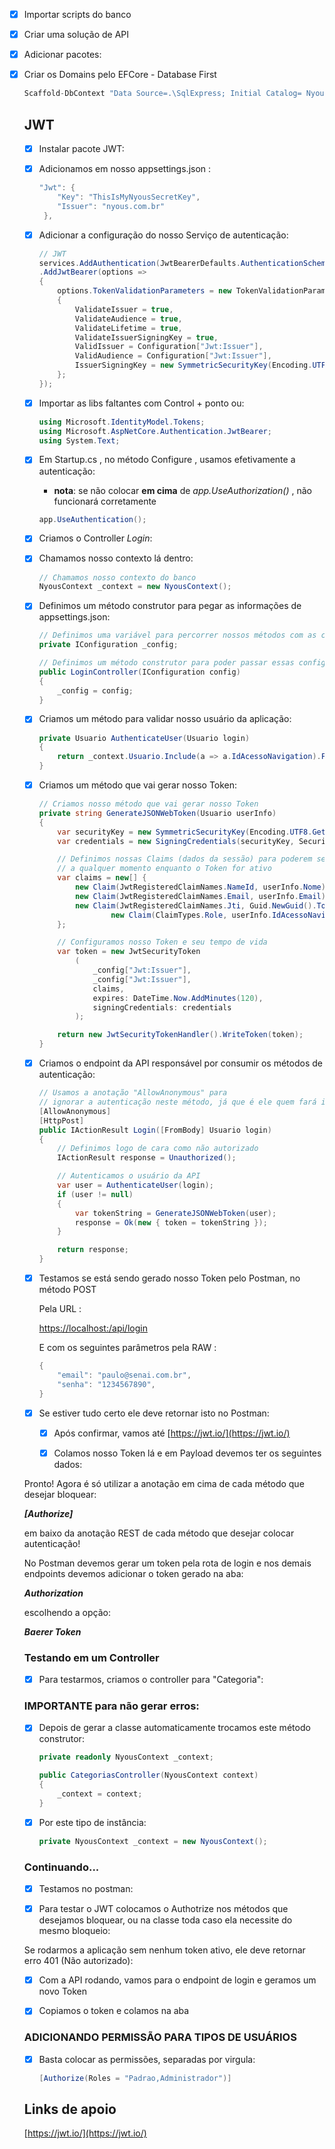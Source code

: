 

- [x]  Importar scripts do banco
- [x]  Criar uma solução de API
- [x]  Adicionar pacotes:

    

- [x]  Criar os Domains pelo EFCore - Database First

    ```csharp
    Scaffold-DbContext "Data Source=.\SqlExpress; Initial Catalog= NyousTarde; User Id=sa; Password=sa132" Microsoft.EntityFrameworkCore.SqlServer -OutputDir Domains -ContextDir Contexts -Context NyousContext
    ```

   

    ## JWT

    - [x]  Instalar pacote JWT:

    - [x]  Adicionamos em nosso appsettings.json :

        ```csharp
        "Jwt": {
            "Key": "ThisIsMyNyousSecretKey",
            "Issuer": "nyous.com.br"
         },
        ```

    - [x]  Adicionar a configuração do nosso Serviço de autenticação:

        ```csharp
        // JWT
        services.AddAuthentication(JwtBearerDefaults.AuthenticationScheme)  
        .AddJwtBearer(options =>  
        {  
            options.TokenValidationParameters = new TokenValidationParameters  
            {  
                ValidateIssuer = true,  
                ValidateAudience = true,  
                ValidateLifetime = true,  
                ValidateIssuerSigningKey = true,  
                ValidIssuer = Configuration["Jwt:Issuer"],  
                ValidAudience = Configuration["Jwt:Issuer"],  
                IssuerSigningKey = new SymmetricSecurityKey(Encoding.UTF8.GetBytes(Configuration["Jwt:Key"]))  
            };  
        });
        ```

    - [x]  Importar as libs faltantes com Control + ponto ou:

        ```csharp
        using Microsoft.IdentityModel.Tokens;
        using Microsoft.AspNetCore.Authentication.JwtBearer;
        using System.Text;
        ```

    - [x]  Em Startup.cs , no método Configure , usamos efetivamente a autenticação:
        - **nota**: se não colocar **em cima** de *app.UseAuthorization()* , não funcionará corretamente

        ```csharp
        app.UseAuthentication();
        ```

    - [x]  Criamos o Controller *Login*:

    - [x]  Chamamos nosso contexto lá dentro:

        ```csharp
        // Chamamos nosso contexto do banco
        NyousContext _context = new NyousContext();
        ```

    - [x]  Definimos um método construtor para pegar as informações de appsettings.json:

        ```csharp
        // Definimos uma variável para percorrer nossos métodos com as configurações obtidas no appsettings.json
        private IConfiguration _config;  

        // Definimos um método construtor para poder passar essas configs
        public LoginController(IConfiguration config)  
        {  
            _config = config;  
        }
        ```

    - [x]  Criamos um método para validar nosso usuário da aplicação:

        ```csharp
        private Usuario AuthenticateUser(Usuario login)
        {
            return _context.Usuario.Include(a => a.IdAcessoNavigation).FirstOrDefault(u => u.Email == login.Email && u.Senha == login.Senha);
        }
        ```

    - [x]  Criamos um método que vai gerar nosso Token:

        ```csharp
        // Criamos nosso método que vai gerar nosso Token
        private string GenerateJSONWebToken(Usuario userInfo)
        {
            var securityKey = new SymmetricSecurityKey(Encoding.UTF8.GetBytes(_config["Jwt:Key"]));
            var credentials = new SigningCredentials(securityKey, SecurityAlgorithms.HmacSha256);

            // Definimos nossas Claims (dados da sessão) para poderem ser capturadas
            // a qualquer momento enquanto o Token for ativo
            var claims = new[] {
                new Claim(JwtRegisteredClaimNames.NameId, userInfo.Nome),
                new Claim(JwtRegisteredClaimNames.Email, userInfo.Email),
                new Claim(JwtRegisteredClaimNames.Jti, Guid.NewGuid().ToString()),
        				new Claim(ClaimTypes.Role, userInfo.IdAcessoNavigation.Tipo)
            };

            // Configuramos nosso Token e seu tempo de vida
            var token = new JwtSecurityToken
                (
                    _config["Jwt:Issuer"],
                    _config["Jwt:Issuer"],
                    claims,
                    expires: DateTime.Now.AddMinutes(120),
                    signingCredentials: credentials
                );

            return new JwtSecurityTokenHandler().WriteToken(token);
        }
        ```

    - [x]  Criamos o endpoint da API responsável por consumir os métodos de autenticação:

        ```csharp
        // Usamos a anotação "AllowAnonymous" para 
        // ignorar a autenticação neste método, já que é ele quem fará isso
        [AllowAnonymous]
        [HttpPost]
        public IActionResult Login([FromBody] Usuario login)
        {
            // Definimos logo de cara como não autorizado
            IActionResult response = Unauthorized();

            // Autenticamos o usuário da API
            var user = AuthenticateUser(login);
            if (user != null)
            {
                var tokenString = GenerateJSONWebToken(user);
                response = Ok(new { token = tokenString });
            }

            return response;
        }
        ```

    - [x]  Testamos se está sendo gerado nosso Token pelo Postman, no método POST

        Pela URL :

        [https://localhost:<porta>/api/login](https://localhost:5001/api/login)

        E com os seguintes parâmetros pela RAW :

        ```csharp
        {
            "email": "paulo@senai.com.br",
            "senha": "1234567890",
        }
        ```

    - [x]  Se estiver tudo certo ele deve retornar isto no Postman:

        - [x]  Após confirmar, vamos até [https://jwt.io/](https://jwt.io/)
        - [x]  Colamos nosso Token lá e em Payload devemos ter os seguintes dados:
   

    Pronto! Agora é só utilizar a anotação em cima de cada método que desejar bloquear:

    ***[Authorize]***

    em baixo da anotação REST de cada método que desejar colocar autenticação!

    No Postman devemos gerar um token pela rota de login e nos demais endpoints devemos adicionar o token gerado na aba:

    ***Authorization***

    escolhendo a opção:

    ***Baerer Token***

    ### Testando em um Controller

    - [x]  Para testarmos, criamos o controller para "Categoria":


    ### IMPORTANTE para não gerar erros:

    - [x]  Depois de gerar a classe automaticamente trocamos este método construtor:

        ```csharp
        private readonly NyousContext _context;

        public CategoriasController(NyousContext context)
        {
            _context = context;
        }
        ```

    - [x]  Por este tipo de instância:

        ```csharp
        private NyousContext _context = new NyousContext();
        ```

    ### Continuando...

    - [x]  Testamos no postman:

    - [x]  Para testar o JWT colocamos o Authotrize nos métodos que desejamos bloquear, ou na classe toda caso ela necessite do mesmo bloqueio:

    Se rodarmos a aplicação sem nenhum token ativo, ele deve retornar erro 401 (Não autorizado):

    - [x]  Com a API rodando, vamos para o endpoint de login e geramos um novo Token

    - [x]  Copiamos o token e colamos na aba


    ### ADICIONANDO PERMISSÃO PARA TIPOS DE USUÁRIOS

    - [x]  Basta colocar as permissões, separadas por virgula:

        ```csharp
        [Authorize(Roles = "Padrao,Administrador")]
        ```

    ## Links de apoio

    [https://jwt.io/](https://jwt.io/)
